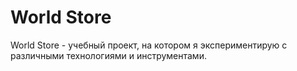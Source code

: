 # World Store

World Store - учебный проект, на котором я экспериментирую с различными технологиями и инструментами.


